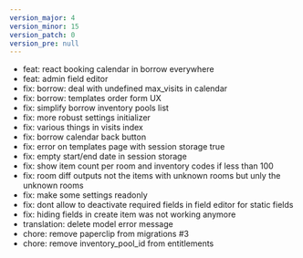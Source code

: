 ```yaml
---
version_major: 4
version_minor: 15
version_patch: 0
version_pre: null
---
```


- feat: react booking calendar in borrow everywhere
- feat: admin field editor
- fix: borrow: deal with undefined max_visits in calendar
- fix: borrow: templates order form UX
- fix: simplify borrow inventory pools list
- fix: more robust settings initializer
- fix: various things in visits index
- fix: borrow calendar back button
- fix: error on templates page with session storage true
- fix: empty start/end date in session storage
- fix: show item count per room and inventory codes if less than 100
- fix: room diff outputs not the items with unknown rooms but unly the unknown rooms
- fix: make some settings readonly
- fix: dont allow to deactivate required fields in field editor for static fields
- fix: hiding fields in create item was not working anymore
- translation: delete model error message
- chore: remove paperclip from migrations #3
- chore: remove inventory_pool_id from entitlements

